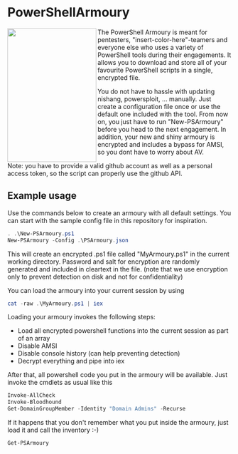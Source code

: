 # PowerShellArmoury

<img align="left" width="200" height="300" src="https://user-images.githubusercontent.com/7213829/72599954-fae92780-3912-11ea-9ad4-7da273ee75dd.png">

The PowerShell Armoury is meant for pentesters, "insert-color-here"-teamers and everyone else who uses a variety of PowerShell tools during their engagements. It allows you to download and store all of your favourite PowerShell scripts in a single, encrypted file.

You do not have to hassle with updating nishang, powersploit, ... manually. Just create a configuration file once or use the default one included with the tool. From now on, you just have to run "New-PSArmoury" before you head to the next engagement.
In addition, your new and shiny armoury is encrypted and includes a bypass for AMSI, so you dont have to worry about AV.

Note: you have to provide a valid github account as well as a personal access token, so the script can properly use the github API.


## Example usage

Use the commands below to create an armoury with all default settings. You can start with the sample config file in this repository for inspiration.

``` powershell
. .\New-PSArmoury.ps1
New-PSArmoury -Config .\PSArmoury.json
```
This will create an encrypted .ps1 file called "MyArmoury.ps1" in the current working directory. Password and salt for encryption are randomly generated and included in cleartext in the file. (note that we use encryption only to prevent detection on disk and not for confidentiality)

You can load the armoury into your current session by using

``` powershell
cat -raw .\MyArmoury.ps1 | iex
```

Loading your armoury invokes the following steps:
* Load all encrypted powershell functions into the current session as part of an array
* Disable AMSI
* Disable console history (can help preventing detection)
* Decrypt everything and pipe into iex 

After that, all powershell code you put in the armoury will be available. Just invoke the cmdlets as usual like this

``` powershell
Invoke-AllCheck
Invoke-Bloodhound
Get-DomainGroupMember -Identity "Domain Admins" -Recurse
```

If it happens that you don't remember what you put inside the armoury, just load it and call the inventory :-)

``` powershell
Get-PSArmoury
```